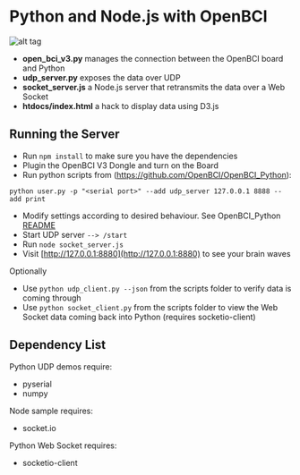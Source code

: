 Python and Node.js with OpenBCI
==============

![alt tag](https://raw.github.com/theRealWardo/Python_OpenBCI/master/architecture.png)

- **open_bci_v3.py** manages the connection between the OpenBCI board and Python
- **udp_server.py** exposes the data over UDP
- **socket_server.js** a Node.js server that retransmits the data over a Web Socket
- **htdocs/index.html** a hack to display data using D3.js

Running the Server
--------------
- Run `npm install` to make sure you have the dependencies
- Plugin the OpenBCI V3 Dongle and turn on the Board
- Run python scripts from (https://github.com/OpenBCI/OpenBCI_Python):

`python user.py -p "<serial port>" --add udp_server 127.0.0.1 8888 --add print`

- Modify settings according to desired behaviour. See OpenBCI_Python [README](https://github.com/OpenBCI/OpenBCI_Python/)
- Start UDP server `--> /start`
- Run `node socket_server.js`
- Visit [http://127.0.0.1:8880](http://127.0.0.1:8880) to see your brain waves

Optionally 
- Use `python udp_client.py --json` from the scripts folder to verify data is coming through
- Use `python socket_client.py` from the scripts folder to view the Web Socket data coming back into Python (requires socketio-client)

Dependency List
--------------

Python UDP demos require:
- pyserial
- numpy

Node sample requires:
- socket.io

Python Web Socket requires:
- socketio-client
